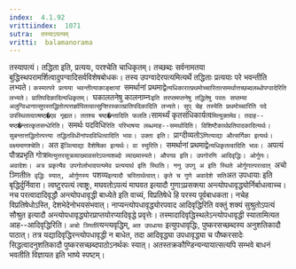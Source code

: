 ```yaml
---
index:  4.1.92
vrittiindex:  1071
sutra:  तस्याऽपत्यम्
vritti:  balamanorama 
---
```


तस्यापत्यं। तद्धिता इति, प्रत्ययः, परश्चेति चाधिकृतम्। तच्छब्दः सर्वनामतया बुद्धिस्थपरामर्शित्वादुपग्वादिसर्वविशेषबोधकः। तस्य उपग्वादेरपत्यमित्यर्थे तद्धिताः प्रत्ययाः परे भवन्तीति लभ्यते। `कस्मात्परे प्रत्यया भवन्तीत्याकाङ्क्षायां `समर्थानां प्रथमाद्वे`त्यधिकारात्प्रथमोच्चारितात्समर्थात्तच्छब्दलब्धोपग्वादेरिति लभ्यते। प्रातिपदिकादित्यधिकृतम्। `घकालतनेषु कालनाम्नः` इति तरप्तमप्तनेषु तद्धितेषु परतः सप्तम्या अलुग्विधानात्सुपस्तद्धितोत्पत्तर्ज्ञापितत्वात्सुप्शिरस्कात्प्रातिपदिकादिति लभ्यते। सुप् चेह तस्येति प्रथमोच्चारिति पदे उपस्थितत्वात्षष्ठ�एव गृह्यत। ततश्च षष्ठ�न्तादिति फलति। `सामर्थ्यं कृतसंधिकार्यत्व`मित्युक्तमेव। तदाह--षष्ठ�न्तात्कृतसन्धेरिति। `समर्थः पदविधि`रिति परिभाषया लब्धमाह--समर्थादिति। विशिष्टैकार्थप्रतिपादकादित्यर्थः। सुबन्तात्तद्धितोत्पत्त्या तद्धितविधीनांपदविधित्वादिति भावः। उक्ता इति। `प्राग्दीव्यतोऽ`णित्याद्या औत्सर्गिका इत्यर्थः। वक्ष्यमाणश्चेति। `अत इ`ञित्याद्या वैशेषिका इत्यर्थः। वा स्युरिति। `समर्थानां प्रथमाद्वे`त्यधिकृतत्वादिति भावः। `अपत्यं पौत्रप्रभृति गोत्र`मित्युत्तरसूत्रव्याख्यावसरेऽपत्यशब्दो व्याख्यास्यते। औपगव इति। उपगोरणि आदिवृद्धिः। ओर्गुणः। अवादेशः। अत्र प्रकृत्यैव उपगोर्लाभादपत्यमेव प्रत्ययार्थ इति स्थितिः। ननु उपगु अ इति स्थिते ओर्गुणात्परत्वात् `अचो ञ्णिती`ति वृद्धिः स्यात्, ओर्गुणस्य `पशव्य` इत्यादौ चरितार्थत्वात्। कृते च गुणे अवादेशे सति `अत उपधायाः इति बृद्धिर्दुर्निवारा। त्वष्टुरपत्यं त्वाष्ट्रः, मघवतोऽपत्यं माघवत इत्यादौ गुणाऽप्रसक्त्या अन्त्योपधावृद्ध्योर्निर्बाधत्वाच्च। नच परत्वादादिवृद्धौ अन्त्योपधावृद्धी बाध्येते इति वाच्यं, विप्रतिषेधे हि परस्य पूर्वबाधकता। नचेह विप्रतिषेधोऽस्ति, देशभेदेनोभयसंभवात्। नाप्यन्त्योपधावृद्ध्योरपवाद आदिवृद्धिरिति वक्तुं शक्यं सुश्रुतोऽपत्यं सौश्रुत इत्यादौ अन्त्योपधावृद्ध्योरप्राप्तयोरप्यादिवृद्धे प्रवृत्तेः। तस्मादादिवृद्धिस्थलेऽन्त्योपधावृद्धी स्यातामित्यत आह--आदिवृद्धिरिति। `अचो ञ्णिती`त्यन्त्यवृद्धिम्, `अत उपधायाः` इत्युपधावृद्धिः, पुष्करसच्छब्दस्य अनुशतिकादौ पाठात्। तत्र यद्यादिवृद्धिरन्त्योपधावृद्धी न बाधेत, तदा आदिवृद्ध्या उपधावृद्ध्या च पौष्करसादेः सिद्धत्वादनुशतिकादौ पुष्करसच्छब्दपाठोऽनर्थकः स्यात्। अतस्तक्रकौण्डिन्यन्यायात्सत्यपि सम्भवे बाधनं भवतीति विज्ञायत इति भाष्ये स्पष्टम्। 

